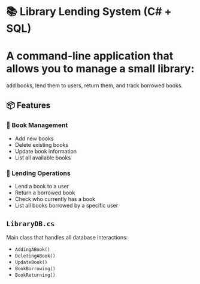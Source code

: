 # 📚 Library Lending System (C# + SQL)

# A command-line application that allows you to manage a small library:
add books, lend them to users, return them, and track borrowed books.

## 📦 Features

### 📘 Book Management

- Add new books
- Delete existing books
- Update book information
- List all available books


### 🔄 Lending Operations

- Lend a book to a user
- Return a borrowed book
- Check who currently has a book
- List all books borrowed by a specific user


## `LibraryDB.cs`  
  Main class that handles all database interactions:
  - `AddingABook()`
  - `DeletingABook()`
  - `UpdateBook()`
  - `BookBorrowing()`
  - `BookReturning()`

